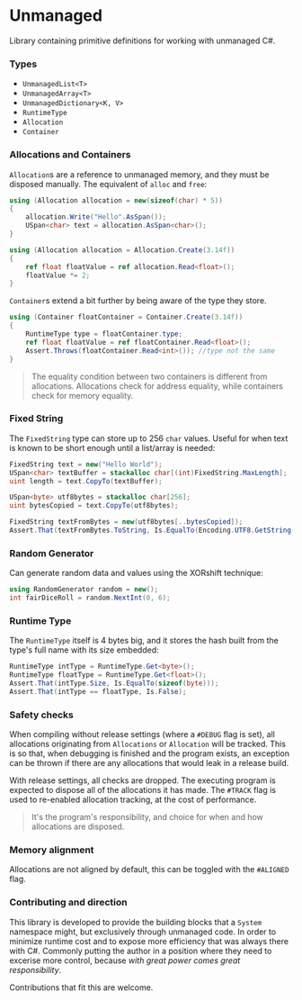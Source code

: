 # Unmanaged
Library containing primitive definitions for working with unmanaged C#.

### Types
- `UnmanagedList<T>`
- `UnmanagedArray<T>`
- `UnmanagedDictionary<K, V>`
- `RuntimeType`
- `Allocation`
- `Container`

### Allocations and Containers
`Allocation`s are a reference to unmanaged memory, and they must be disposed manually.
The equivalent of `alloc` and `free`:
```cs
using (Allocation allocation = new(sizeof(char) * 5))
{
    allocation.Write("Hello".AsSpan());
    USpan<char> text = allocation.AsSpan<char>();
}

using (Allocation allocation = Allocation.Create(3.14f))
{
    ref float floatValue = ref allocation.Read<float>();
    floatValue *= 2;
}
```

`Container`s extend a bit further by being aware of the type they store.
```cs
using (Container floatContainer = Container.Create(3.14f))
{
    RuntimeType type = floatContainer.type;
    ref float floatValue = ref floatContainer.Read<float>();
    Assert.Throws(floatContainer.Read<int>()); //type not the same
}
```

> The equality condition between two containers is different from allocations.
Allocations check for address equality, while containers check for memory equality.

### Fixed String
The `FixedString` type can store up to 256 `char` values. Useful for when text is known
to be short enough until a list/array is needed:
```cs
FixedString text = new("Hello World");
USpan<char> textBuffer = stackalloc char[(int)FixedString.MaxLength];
uint length = text.CopyTo(textBuffer);

USpan<byte> utf8bytes = stackalloc char[256];
uint bytesCopied = text.CopyTo(utf8bytes);

FixedString textFromBytes = new(utf8bytes[..bytesCopied]);
Assert.That(textFromBytes.ToString, Is.EqualTo(Encoding.UTF8.GetString(textBuffer[..length])));
```

### Random Generator
Can generate random data and values using the XORshift technique:
```cs
using RandomGenerator random = new();
int fairDiceRoll = random.NextInt(0, 6);
```

### Runtime Type
The `RuntimeType` itself is 4 bytes big, and it stores the hash built from the type's full name
with its size embedded:
```cs
RuntimeType intType = RuntimeType.Get<byte>();
RuntimeType floatType = RuntimeType.Get<float>();
Assert.That(intType.Size, Is.EqualTo(sizeof(byte)));
Assert.That(intType == floatType, Is.False);
```

### Safety checks
When compiling without release settings (where a `#DEBUG` flag is set), all allocations
originating from `Allocations` or `Allocation` will be tracked. This is so that, when debugging
is finished and the program exists, an exception can be thrown if there are any allocations
that would leak in a release build.

With release settings, all checks are dropped. The executing program is expected to dispose all
of the allocations it has made. The `#TRACK` flag is used to re-enabled allocation tracking,
at the cost of performance.

> It's the program's responsibility, and choice for when and how allocations are disposed.

### Memory alignment
Allocations are not aligned by default, this can be toggled with the `#ALIGNED` flag.

### Contributing and direction
This library is developed to provide the building blocks that a `System` namespace might,
but exclusively through unmanaged code. In order to minimize runtime cost and to expose more
efficiency that was always there with C#. Commonly putting the author in a position where they
need to excerise more control, because _with great power comes great responsibility_.

Contributions that fit this are welcome.